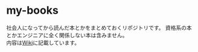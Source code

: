 # my-books
社会人になってから読んだ本とかをまとめておくリポジトリです。
資格系の本とかエンジニアに全く関係しない本は含みません。  
内容は[Wiki](https://github.com/KirariGlock/my-books/wiki)に記載しています。  